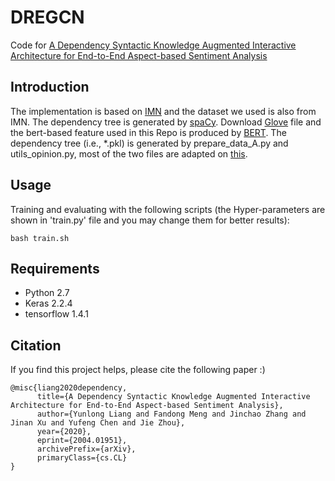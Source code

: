 # DREGCN
Code for [A Dependency Syntactic Knowledge Augmented Interactive Architecture for End-to-End Aspect-based Sentiment Analysis](https://arxiv.org/abs/2004.01951)

## Introduction

The implementation is based on [IMN](https://github.com/ruidan/IMN-E2E-ABSA) and the dataset we used is also from IMN. The dependency tree is generated by [spaCy](https://spacy.io/). Download [Glove](http://nlp.stanford.edu/data/glove.840B.300d.zip) file and the bert-based feature used in this Repo is produced by [BERT](https://github.com/google-research/bert). The dependency tree (i.e., *.pkl) is generated by prepare_data_A.py and utils_opinion.py, most of the two files are adapted on [this](https://github.com/JHart96/keras_gcn_sequence_labelling). 
## Usage

Training and evaluating with the following scripts (the Hyper-parameters are shown in 'train.py' file and you may change them for better results): 

```
bash train.sh
```

## Requirements

+ Python 2.7
+ Keras 2.2.4
+ tensorflow 1.4.1

## Citation

If you find this project helps, please cite the following paper :)

```
@misc{liang2020dependency,
      title={A Dependency Syntactic Knowledge Augmented Interactive Architecture for End-to-End Aspect-based Sentiment Analysis}, 
      author={Yunlong Liang and Fandong Meng and Jinchao Zhang and Jinan Xu and Yufeng Chen and Jie Zhou},
      year={2020},
      eprint={2004.01951},
      archivePrefix={arXiv},
      primaryClass={cs.CL}
}
```
